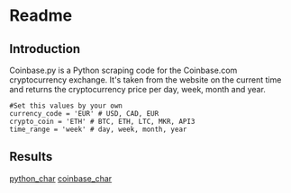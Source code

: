 # Readme
 
## Introduction
Coinbase.py is a Python scraping code for the Coinbase.com cryptocurrency exchange.
It's taken from the website on the current time and returns the cryptocurrency price per day, week, month and year.

```
#Set this values by your own
currency_code = 'EUR' # USD, CAD, EUR
crypto_coin = 'ETH' # BTC, ETH, LTC, MKR, API3
time_range = 'week' # day, week, month, year
```
## Results
[python_char](py_eth_usd.png)
[coinbase_char](cb_eth_usd.png)